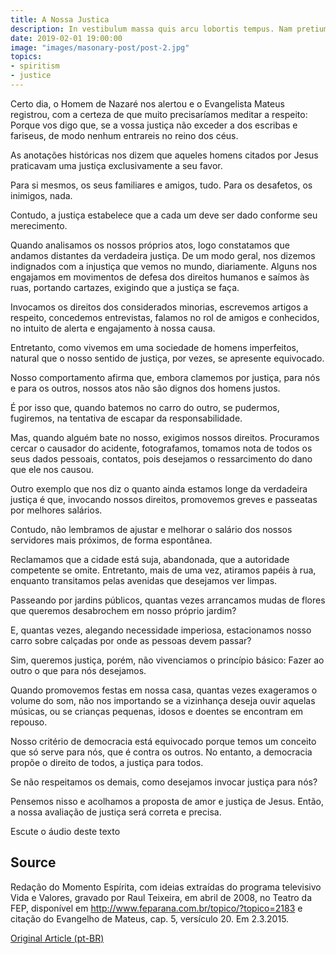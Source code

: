 ```yaml
---
title: A Nossa Justica
description: In vestibulum massa quis arcu lobortis tempus. Nam pretium arcu in odio vulputate luctus.
date: 2019-02-01 19:00:00
image: "images/masonary-post/post-2.jpg"
topics: 
- spiritism
- justice
---
```


Certo dia, o Homem de Nazaré nos alertou e o Evangelista Mateus registrou, com a certeza de que muito precisaríamos meditar a respeito: Porque vos digo que, se a vossa justiça não exceder a dos escribas e fariseus, de modo nenhum entrareis no reino dos céus.

As anotações históricas nos dizem que aqueles homens citados por Jesus praticavam uma justiça exclusivamente a seu favor.

Para si mesmos, os seus familiares e amigos, tudo. Para os desafetos, os inimigos, nada.

Contudo, a justiça estabelece que a cada um deve ser dado conforme seu merecimento.

Quando analisamos os nossos próprios atos, logo constatamos que andamos distantes da verdadeira justiça. De um modo geral, nos dizemos indignados com a injustiça que vemos no mundo, diariamente. Alguns nos engajamos em movimentos de defesa dos direitos humanos e saímos às ruas, portando cartazes, exigindo que a justiça se faça.

Invocamos os direitos dos considerados minorias, escrevemos artigos a respeito, concedemos entrevistas, falamos no rol de amigos e conhecidos, no intuito de alerta e engajamento à nossa causa.

Entretanto, como vivemos em uma sociedade de homens imperfeitos, natural que o nosso sentido de justiça, por vezes, se apresente equivocado.

Nosso comportamento afirma que, embora clamemos por justiça, para nós e para os outros, nossos atos não são dignos dos homens justos.

É por isso que, quando batemos no carro do outro, se pudermos, fugiremos, na tentativa de escapar da responsabilidade.

Mas, quando alguém bate no nosso, exigimos nossos direitos. Procuramos cercar o causador do acidente, fotografamos, tomamos nota de todos os seus dados pessoais, contatos, pois desejamos o ressarcimento do dano que ele nos causou.

Outro exemplo que nos diz o quanto ainda estamos longe da verdadeira justiça é que, invocando nossos direitos, promovemos greves e passeatas por melhores salários.

Contudo, não lembramos de ajustar e melhorar o salário dos nossos servidores mais próximos, de forma espontânea.

Reclamamos que a cidade está suja, abandonada, que a autoridade competente se omite. Entretanto, mais de uma vez, atiramos papéis à rua, enquanto transitamos pelas avenidas que desejamos ver limpas.

Passeando por jardins públicos, quantas vezes arrancamos mudas de flores que queremos desabrochem em nosso próprio jardim?

E, quantas vezes, alegando necessidade imperiosa, estacionamos nosso carro sobre calçadas por onde as pessoas devem passar?

Sim, queremos justiça, porém, não vivenciamos o princípio básico: Fazer ao outro o que para nós desejamos.

Quando promovemos festas em nossa casa, quantas vezes exageramos o volume do som, não nos importando se a vizinhança deseja ouvir aquelas músicas, ou se crianças pequenas, idosos e doentes se encontram em repouso.

Nosso critério de democracia está equivocado porque temos um conceito que só serve para nós, que é contra os outros. No entanto, a democracia propõe o direito de todos, a justiça para todos.

Se não respeitamos os demais, como desejamos invocar justiça para nós?

Pensemos nisso e acolhamos a proposta de amor e justiça de Jesus. Então, a nossa avaliação de justiça será correta e precisa.

Escute o áudio deste texto


## Source
Redação do Momento Espírita, com ideias extraídas do programa televisivo
Vida e Valores, gravado por Raul Teixeira, em abril de 2008, no Teatro
da FEP, disponível em http://www.feparana.com.br/topico/?topico=2183
e citação do Evangelho de Mateus, cap. 5, versículo 20.
Em 2.3.2015.

[Original Article (pt-BR)](http://www.momento.com.br/pt/ler_texto.php?id=4402)
